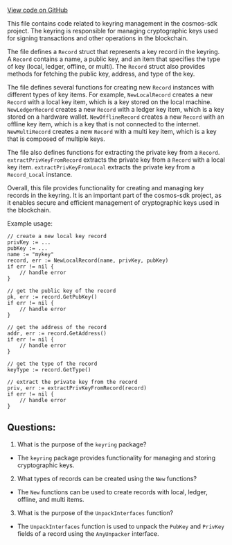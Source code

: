 [View code on GitHub](https://github.com/cosmos/cosmos-sdk.git/crypto/keyring/record.go)

This file contains code related to keyring management in the cosmos-sdk project. The keyring is responsible for managing cryptographic keys used for signing transactions and other operations in the blockchain. 

The file defines a `Record` struct that represents a key record in the keyring. A `Record` contains a name, a public key, and an item that specifies the type of key (local, ledger, offline, or multi). The `Record` struct also provides methods for fetching the public key, address, and type of the key. 

The file defines several functions for creating new `Record` instances with different types of key items. For example, `NewLocalRecord` creates a new `Record` with a local key item, which is a key stored on the local machine. `NewLedgerRecord` creates a new `Record` with a ledger key item, which is a key stored on a hardware wallet. `NewOfflineRecord` creates a new `Record` with an offline key item, which is a key that is not connected to the internet. `NewMultiRecord` creates a new `Record` with a multi key item, which is a key that is composed of multiple keys. 

The file also defines functions for extracting the private key from a `Record`. `extractPrivKeyFromRecord` extracts the private key from a `Record` with a local key item. `extractPrivKeyFromLocal` extracts the private key from a `Record_Local` instance. 

Overall, this file provides functionality for creating and managing key records in the keyring. It is an important part of the cosmos-sdk project, as it enables secure and efficient management of cryptographic keys used in the blockchain. 

Example usage:

```
// create a new local key record
privKey := ...
pubKey := ...
name := "mykey"
record, err := NewLocalRecord(name, privKey, pubKey)
if err != nil {
    // handle error
}

// get the public key of the record
pk, err := record.GetPubKey()
if err != nil {
    // handle error
}

// get the address of the record
addr, err := record.GetAddress()
if err != nil {
    // handle error
}

// get the type of the record
keyType := record.GetType()

// extract the private key from the record
priv, err := extractPrivKeyFromRecord(record)
if err != nil {
    // handle error
}
```
## Questions: 
 1. What is the purpose of the `keyring` package?
- The `keyring` package provides functionality for managing and storing cryptographic keys.

2. What types of records can be created using the `New` functions?
- The `New` functions can be used to create records with local, ledger, offline, and multi items.

3. What is the purpose of the `UnpackInterfaces` function?
- The `UnpackInterfaces` function is used to unpack the `PubKey` and `PrivKey` fields of a record using the `AnyUnpacker` interface.